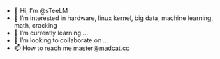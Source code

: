 - 👋 Hi, I’m @sTeeLM
- 👀 I’m interested in hardware, linux kernel, big data, machine learning, math, cracking
- 🌱 I’m currently learning ...
- 💞️ I’m looking to collaborate on ...
- 📫 How to reach me <master@madcat.cc>

<!---
sTeeLM/sTeeLM is a ✨ special ✨ repository because its `README.md` (this file) appears on your GitHub profile.
You can click the Preview link to take a look at your changes.
--->
